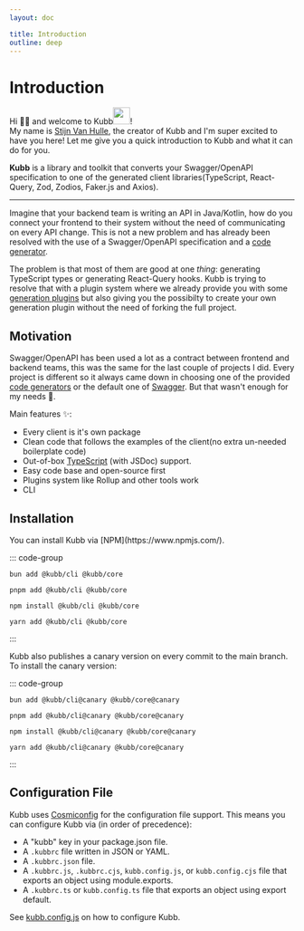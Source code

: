 ```yaml
---
layout: doc

title: Introduction
outline: deep
---
```

<script setup>

import { version } from '../../packages/core/package.json'

</script>

# Introduction
Hi 👋🏽 and welcome to Kubb<img width="30" style="display: inline-block;line-height: 30px;" src="/logo.png"/>!<br/>
My name is <a href="https://twitter.com/stijnvanhulle">Stijn Van Hulle</a>, the creator of Kubb and I'm super excited to have you here! Let me give you a quick introduction to Kubb and what it can do for you.

<b>Kubb</b> is a library and toolkit that converts your Swagger/OpenAPI specification to one of the generated client libraries(TypeScript, React-Query, Zod, Zodios, Faker.js and Axios). 
<hr/>

Imagine that your backend team is writing an API in Java/Kotlin, how do you connect your frontend to their system without the need of communicating on every API change. 
This is not a new problem and has already been resolved with the use of a Swagger/OpenAPI specification and a <a href="https://tools.openapis.org/categories/code-generators.html">code generator</a>. 

The problem is that most of them are good at one *thing*: generating TypeScript types or generating React-Query hooks. Kubb is trying to resolve that with a plugin system where we already provide you with some <a href="/plugins/introduction">generation plugins</a> but also giving you the possibilty to create your own generation plugin without the need of forking the full project.

## Motivation

Swagger/OpenAPI has been used a lot as a contract between frontend and backend teams, this was the same for the last couple of projects I did. Every project is different so it always came down in choosing one of the provided <a href="https://tools.openapis.org/categories/code-generators.html">code generators</a> or the default one of <a href="https://swagger.io/tools/swagger-codegen/">Swagger</a>. But that wasn't enough for my needs 🙁.

Main features ✨:
- Every client is it's own package
- Clean code that follows the examples of the client(no extra un-needed boilerplate code)
- Out-of-box <a href="https://www.typescriptlang.org/">TypeScript</a> (with JSDoc) support.
- Easy code base and open-source first
- Plugins system like Rollup and other tools work
- CLI

## Installation

<Badge type="tip" :text="version" /> 
You can install Kubb via [NPM](https://www.npmjs.com/).

::: code-group

```shell [bun]
bun add @kubb/cli @kubb/core
```

```shell [pnpm]
pnpm add @kubb/cli @kubb/core
```

```shell [npm]
npm install @kubb/cli @kubb/core
```

```shell [yarn]
yarn add @kubb/cli @kubb/core
```

:::

<Badge type="warning" text="canary" /> 
Kubb also publishes a canary version on every commit to the main branch. <br/>
To install the canary version:

::: code-group

```shell [bun]
bun add @kubb/cli@canary @kubb/core@canary
```

```shell [pnpm]
pnpm add @kubb/cli@canary @kubb/core@canary
```

```shell [npm]
npm install @kubb/cli@canary @kubb/core@canary
```

```shell [yarn]
yarn add @kubb/cli@canary @kubb/core@canary
```

:::

## Configuration File

Kubb uses [Cosmiconfig](https://github.com/davidtheclark/cosmiconfig) for the configuration file support. 
This means you can configure Kubb via (in order of precedence):

- A "kubb" key in your package.json file.
- A `.kubbrc` file written in JSON or YAML.
- A `.kubbrc.json` file.
- A `.kubbrc.js`, `.kubbrc.cjs`, `kubb.config.js`, or `kubb.config.cjs` file that exports an object using module.exports.
- A `.kubbrc.ts` or `kubb.config.ts` file that exports an object using export default.

See [kubb.config.js](/configuration/options) on how to configure Kubb.